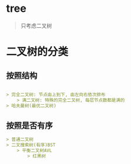 # tree

> 只考虑二叉树

# 二叉树的分类

## 按照结构

```markdown

> 完全二叉树: 节点由上到下, 由左向右依次排布
    > 满二叉树: 特殊的完全二叉树, 每层节点数都是满的
> 哈夫曼树(最优二叉树)

```

## 按照是否有序

```markdown
> 普通二叉树
> 二叉搜索树(有序)BST
    > 平衡二叉树AVL
        > 红黑树
```